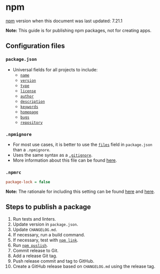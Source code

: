 # npm

[npm](https://docs.npmjs.com) version when this document was last updated: 7.21.1

**Note:** This guide is for publishing npm packages, not for creating apps.

## Configuration files

### `package.json`

- Universal fields for all projects to include:
  - [`name`](https://docs.npmjs.com/cli/v7/configuring-npm/package-json#name)
  - [`version`](https://docs.npmjs.com/cli/v7/configuring-npm/package-json#version)
  - [`type`](https://nodejs.org/api/packages.html#packages_package_json_and_file_extensions)
  - [`license`](https://docs.npmjs.com/cli/v7/configuring-npm/package-json#license)
  - [`author`](https://docs.npmjs.com/cli/v7/configuring-npm/package-json#people-fields-author-contributors)
  - [`description`](https://docs.npmjs.com/cli/v7/configuring-npm/package-json#description-1)
  - [`keywords`](https://docs.npmjs.com/cli/v7/configuring-npm/package-json#keywords)
  - [`homepage`](https://docs.npmjs.com/cli/v7/configuring-npm/package-json#homepage)
  - [`bugs`](https://docs.npmjs.com/cli/v7/configuring-npm/package-json#bugs)
  - [`repository`](https://docs.npmjs.com/cli/v7/configuring-npm/package-json#repository)

### `.npmignore`

- For most use cases, it is better to use the [`files`](https://docs.npmjs.com/cli/v7/configuring-npm/package-json#files) field in `package.json` than a `.npmignore`.
- Uses the same syntax as a [`.gitignore`](../git.md#gitignore).
- More information about this file can be found [here](https://docs.npmjs.com/cli/v7/using-npm/developers#keeping-files-out-of-your-package).

### `.npmrc`

```ini
package-lock = false
```

**Note:** The rationale for including this setting can be found [here](https://github.com/eslint/eslint#why-doesnt-eslint-lock-dependency-versions) and [here](https://www.twilio.com/blog/lockfiles-nodejs).

## Steps to publish a package

1. Run tests and linters.
2. Update version in `package.json`.
3. Update `CHANGELOG.md`.
4. If necessary, run a build command.
5. If necessary, test with [`npm link`](https://docs.npmjs.com/cli/v7/commands/npm-link).
6. Run [`npm puslish`](https://docs.npmjs.com/cli/v7/commands/npm-publish).
7. Commit release to Git.
8. Add a release Git tag.
9. Push release commit and tag to GitHub.
10. Create a GitHub release based on `CHANGELOG.md` using the release tag.
